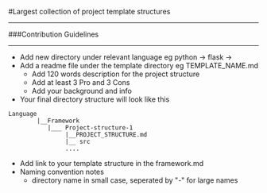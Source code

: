 
#Largest collection of project template structures
___

###Contribution Guidelines
___
- Add new directory under relevant language eg python -> flask -> <template-name-directory>
- Add a readme file under the template directory eg TEMPLATE_NAME.md
  - Add 120 words description for the project structure
  - Add at least 3 Pro and 3 Cons
  - Add your background and info
- Your final directory structure will look like this
```
Language 
        |__Framework
           |___ Project-structure-1
                |__PROJECT_STRUCTURE.md
                |__ src
                ....
```
- Add link to your template structure in the framework.md 
- Naming convention notes
  - directory name in small case, seperated by "-" for large names